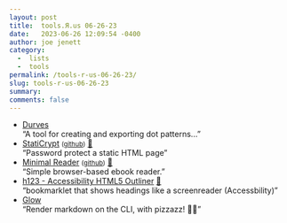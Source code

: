 ```yaml
---
layout: post
title:  tools.Я.us 06-26-23
date:   2023-06-26 12:09:54 -0400
author: joe jenett
category:
  -  lists
  -  tools
permalink: /tools-r-us-06-26-23/
slug: tools-r-us-06-26-23
summary: 
comments: false
---
```

<ul class="links">
	<li><a title="Durves - Design Pattern Tool" href="https://durves.filipeesteves.com/">Durves</a><br>“A tool for creating and exporting dot patterns...”</li>
	<li><a title="StatiCrypt" href="https://robinmoisson.github.io/staticrypt/">StatiCrypt</a> <small>(<a href="https://github.com/robinmoisson/staticrypt">github</a>)</small> <a href="https://pinboard.in/u:tdjones">📌</a><br>“Password protect a static HTML page”</li>
	<li><a title="Minimal Reader" href="https://www.minimalreader.xyz/">Minimal Reader</a> <small>(<a href="https://github.com/MattKevan/minimal-reader">github</a>)</small> <a href="https://pinboard.in/u:jugglebird">📌</a><br>“Simple browser-based ebook reader.”</li>
	<li><a title="h123" href="https://hinderlingvolkart.github.io/h123/">h123 - Accessibility HTML5 Outliner</a> <a href="https://pinboard.in/u:stephanieleary">📌</a><br>“bookmarklet that shows headings like a screenreader (Accessbility)”</li>
	<li><a title="GitHub - charmbracelet/glow" href="https://github.com/charmbracelet/glow">Glow</a><br>“Render markdown on the CLI, with pizzazz! 💅🏻”</li>
</ul>
<a href="https://brid.gy/publish/mastodon"></a>

